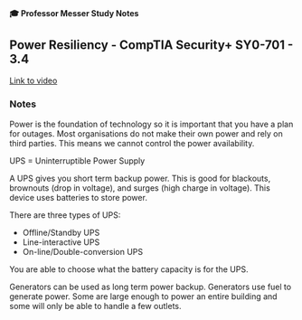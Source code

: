 #### 🎓 Professor Messer Study Notes

##  Power Resiliency - CompTIA Security+ SY0-701 - 3.4

[Link to video](https://youtu.be/-EY45MimSBM?si=Y5TdOVQTKLCgPxhz)

### Notes

Power is the foundation of technology so it is important that you have a plan for outages. Most organisations do not make their own power and rely on third parties. This means we cannot control the power availability.

UPS = Uninterruptible Power Supply

A UPS gives you short term backup power. This is good for blackouts, brownouts (drop in voltage), and surges (high charge in voltage). This device uses batteries to store power.

There are three types of UPS:
- Offline/Standby UPS
- Line-interactive UPS
- On-line/Double-conversion UPS

You are able to choose what the battery capacity is for the UPS.

Generators can be used as long term power backup. Generators use fuel to generate power. Some are large enough to power an entire building and some will only be able to handle a few outlets.
